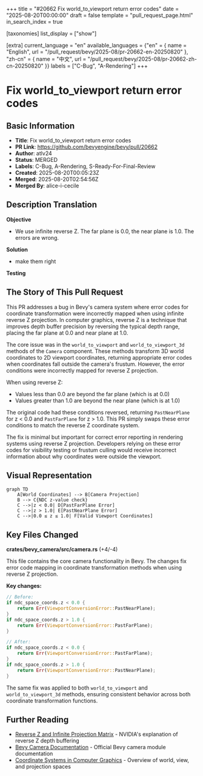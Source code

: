 +++
title = "#20662 Fix world_to_viewport return error codes"
date = "2025-08-20T00:00:00"
draft = false
template = "pull_request_page.html"
in_search_index = true

[taxonomies]
list_display = ["show"]

[extra]
current_language = "en"
available_languages = {"en" = { name = "English", url = "/pull_request/bevy/2025-08/pr-20662-en-20250820" }, "zh-cn" = { name = "中文", url = "/pull_request/bevy/2025-08/pr-20662-zh-cn-20250820" }}
labels = ["C-Bug", "A-Rendering"]
+++

# Fix world_to_viewport return error codes

## Basic Information
- **Title**: Fix world_to_viewport return error codes
- **PR Link**: https://github.com/bevyengine/bevy/pull/20662
- **Author**: atlv24
- **Status**: MERGED
- **Labels**: C-Bug, A-Rendering, S-Ready-For-Final-Review
- **Created**: 2025-08-20T00:05:23Z
- **Merged**: 2025-08-20T02:54:56Z
- **Merged By**: alice-i-cecile

## Description Translation
**Objective**

- We use infinite reverse Z. The far plane is 0.0, the near plane is 1.0. The errors are wrong.

**Solution**

- make them right

**Testing**


## The Story of This Pull Request

This PR addresses a bug in Bevy's camera system where error codes for coordinate transformation were incorrectly mapped when using infinite reverse Z projection. In computer graphics, reverse Z is a technique that improves depth buffer precision by reversing the typical depth range, placing the far plane at 0.0 and near plane at 1.0.

The core issue was in the `world_to_viewport` and `world_to_viewport_3d` methods of the `Camera` component. These methods transform 3D world coordinates to 2D viewport coordinates, returning appropriate error codes when coordinates fall outside the camera's frustum. However, the error conditions were incorrectly mapped for reverse Z projection.

When using reverse Z:
- Values less than 0.0 are beyond the far plane (which is at 0.0)
- Values greater than 1.0 are beyond the near plane (which is at 1.0)

The original code had these conditions reversed, returning `PastNearPlane` for z < 0.0 and `PastFarPlane` for z > 1.0. This PR simply swaps these error conditions to match the reverse Z coordinate system.

The fix is minimal but important for correct error reporting in rendering systems using reverse Z projection. Developers relying on these error codes for visibility testing or frustum culling would receive incorrect information about why coordinates were outside the viewport.

## Visual Representation

```mermaid
graph TD
    A[World Coordinates] --> B[Camera Projection]
    B --> C{NDC z-value check}
    C -->|z < 0.0| D[PastFarPlane Error]
    C -->|z > 1.0| E[PastNearPlane Error]
    C -->|0.0 ≤ z ≤ 1.0| F[Valid Viewport Coordinates]
```

## Key Files Changed

**crates/bevy_camera/src/camera.rs** (+4/-4)

This file contains the core camera functionality in Bevy. The changes fix error code mapping in coordinate transformation methods when using reverse Z projection.

**Key changes:**
```rust
// Before:
if ndc_space_coords.z < 0.0 {
    return Err(ViewportConversionError::PastNearPlane);
}
if ndc_space_coords.z > 1.0 {
    return Err(ViewportConversionError::PastFarPlane);
}

// After:
if ndc_space_coords.z < 0.0 {
    return Err(ViewportConversionError::PastFarPlane);
}
if ndc_space_coords.z > 1.0 {
    return Err(ViewportConversionError::PastNearPlane);
}
```

The same fix was applied to both `world_to_viewport` and `world_to_viewport_3d` methods, ensuring consistent behavior across both coordinate transformation functions.

## Further Reading

- [Reverse Z and Infinite Projection Matrix](https://developer.nvidia.com/content/depth-precision-visualized) - NVIDIA's explanation of reverse Z depth buffering
- [Bevy Camera Documentation](https://docs.rs/bevy_camera/latest/bevy_camera/) - Official Bevy camera module documentation
- [Coordinate Systems in Computer Graphics](https://learnopengl.com/Getting-started/Coordinate-Systems) - Overview of world, view, and projection spaces
